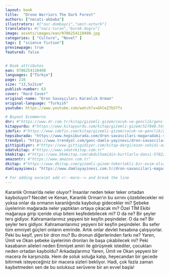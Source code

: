 ```yaml
---
layout: book
title:  "Drone Warriors The Dark Forest"
authors: ["necati-akbaba"]
illustrators: #["nur-dombayci","umit-ozturk"]
translators: #["naci-turan","burak-dogru"]
image: assets/images/ean/9786254110498.jpg
categories: [ "Culture", "Novel" ]
tags: [ "science fiction"]
previewpage: true
featured: false


# Book attributes
ean: 9786254110498
languages: ["Türkçe"]
page: 216
size: "13,5x21cm"
publish-number: 63
cover: "Hard Cover"
original-name: "Dron Savaşçıları Karanlık Orman"
original-language: "Turkish"
youtube: https://www.youtube.com/watch?v=GhleZ7bS7fs

# Buyout Ecommerce
dnr: #"https://www.dr.com.tr/kitap/gizemli-gizem/cocuk-ve-genclik/genclik-10-yas/roman-oyku/urunno=0001857499001"
kitapyurdu: #"https://www.kitapyurdu.com/kitap/gizemli-gizem/527848.html&filter_name=Gizemli+Gizem"
idefix: #"https://www.idefix.com/kitap/gizemli-gizem/cocuk-ve-genclik/genclik-10-yas/roman-oyku/urunno=0001857499001"
hepsiburada: "https://www.hepsiburada.com/dron-savascilari-magaradaki-sir-necati-akbaba-p-HBV00000Y1FR7"
trendyol: "https://www.trendyol.com/genc-damla-yayinevi/dron-savascilari-magaradaki-sir-p-39629129"
gittigidiyor: #"https://www.gittigidiyor.com/kitap-dergi/ezan-sehidi-adnan-menderes_pdp_732728793"
odatvkitap: #"https://www.odatvkitap.com.tr"
bkmkitap: #"https://www.bkmkitap.com/abdulhamidin-kurtlarla-dansi-578226"
amazontr: #"https://www.amazon.com.tr"
dkitap: #"https://www.dkitap.com/gizemli-gizem-tekerlekli-bir-evim-olsa"
damlayayinevi: "https://www.damlayayinevi.com.tr/dron-savascilari-magaradaki-sir"

# For adding excerpt add <!--more--> and break the line
---
```

Karanlık Orman’da neler oluyor?
İnsanlar neden teker teker ortadan kayboluyor?
Necdet ve Kenan, Karanlık Orman’ın bu sırrını çözebilecekler mi yoksa onlar da ormanın karanlığında kaybolup gidecekler mi?
Şebeke üyelerinin mağarada neler yaptıkları ortaya çıkacak mı?
Özel TİM Ekibi mağaraya girip içeride olup biteni keşfedebilecek mi?
O da ne?
Bir şeyler ters gidiyor.
Kahramanlarımız yepyeni bir keşfin peşindeler.
O da ne?
Bir şeyler ters gidiyor.
Kahramanlarımız yepyeni bir keşfin peşindeler.
Bu sefer tüm emniyet güçleri onların emrinde.
Artık onlar devlet hesabına çalışıyorlar.
Peki bu keşif, yeni bir dron mu?
Bu dronun diğerlerinden farkı ne?
Yaren, Ümit ve Okan şebeke üyelerinin dronları ile başa çıkabilecek mi?
Peki kasabanın aileleri neden Emniyet amiri ile görüşmek istediler, çocukları neden ortadan kayboldu?
Arkadaşlarımız Yaren, Ümit ve Okan yepyeni bir macera ile karşınızda.
Hem de soluk soluğa kalıp, heyecandan bir gecede bitirmek isteyeceğiniz bir macera sizleri bekliyor.
Hadi, çok fazla zaman kaybetmeden sen de bu soluksuz serüvene bir an evvel başla!
<!--more--> 
